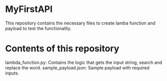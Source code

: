 # MyFirstAPI
This repository contains the necessary files to create lamba function and payload to test the functionality.

# Contents of this repository
lambda_function.py: Contains the logic that gets the input string, search and replace the word.
sample_payload.json: Sample payload with required inputs. 
